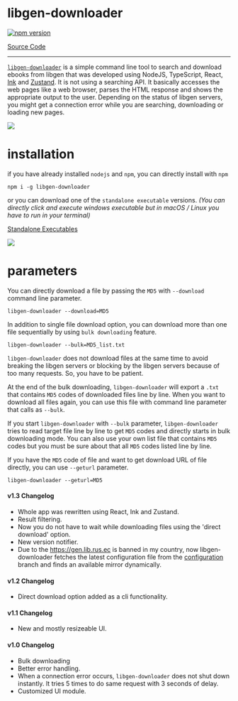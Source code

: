 # libgen-downloader

[![npm version](https://badge.fury.io/js/libgen-downloader.svg)](https://badge.fury.io/js/libgen-downloader)

[Source Code](https://github.com/obsfx/libgen-downloader)

---

[`libgen-downloader`](https://github.com/obsfx/libgen-downloader) is a simple command line tool to search and download ebooks from libgen that was developed using NodeJS, TypeScript, React, [Ink](https://github.com/vadimdemedes/ink) and [Zustand](https://github.com/pmndrs/zustand). It is not using a searching API. It basically accesses the web pages like a web browser, parses the HTML response and shows the appropriate output to the user. Depending on the status of libgen servers, you might get a connection error while you are searching, downloading or loading new pages.


![](https://raw.githubusercontent.com/obsfx/libgen-cli-downloader/gh-pages/media/a.gif)

# installation

if you have already installed `nodejs` and `npm`, you can directly install with `npm`


```
npm i -g libgen-downloader
```

or you can download one of the `standalone executable` versions. *(You can directly click and execute windows executable but in macOS / Linux you have to run in your terminal)*

[Standalone Executables](https://github.com/obsfx/libgen-cli-downloader/releases)


![](https://raw.githubusercontent.com/obsfx/libgen-cli-downloader/gh-pages/media/b.gif)


# parameters

You can directly download a file by passing the `MD5` with `--download` command line parameter.


```
libgen-downloader --download=MD5
```

In addition to single file download option, you can download more than one file sequentially by using `bulk downloading` feature.


```
libgen-downloader --bulk=MD5_list.txt
```

`libgen-downloader` does not download files at the same time to avoid breaking the libgen servers or blocking by the libgen servers because of too many requests. So, you have to be patient.


At the end of the bulk downloading, `libgen-downloader` will export a `.txt` that contains `MD5` codes of downloaded files line by line. When you want to download all files again, you can use this file with command line parameter that calls as `--bulk`.


If you start `libgen-downloader` with `--bulk` parameter, `libgen-downloader` tries to read target file line by line to get `MD5` codes and directly starts in bulk downloading mode. You can also use your own list file that contains `MD5` codes but you must be sure about that all `MD5` codes listed line by line.


If you have the `MD5` code of file and want to get download URL of file directly, you can use `--geturl` parameter.


```
libgen-downloader --geturl=MD5
```

#### v1.3 Changelog

- Whole app was rewritten using React, Ink and Zustand.
- Result filtering.
- Now you do not have to wait while downloading files using the 'direct download' option.
- New version notifier.
- Due to the https://gen.lib.rus.ec is banned in my country, now libgen-downloader fetches the latest configuration file from the [configuration](https://github.com/obsfx/libgen-downloader/tree/configuration) branch and finds an available mirror dynamically.

#### v1.2 Changelog

- Direct download option added as a cli functionality.

#### v1.1 Changelog

- New and mostly resizeable UI.

#### v1.0 Changelog

- Bulk downloading
- Better error handling.
- When a connection error occurs, `libgen-downloader` does not shut down instantly. It tries 5 times to do same request with 3 seconds of delay.
- Customized UI module.
